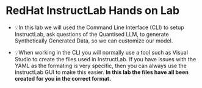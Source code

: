 # RedHat InstructLab Hands on Lab 

- :bulb:In this lab we will used the Command Line Interface (CLI) to setup InstructLab, ask questions of the Quantised LLM, to generate Synthetically Generated Data, so we can customize our model. 

- :bulb:When working in the CLI you will normally use a tool such as Visual Studio to create the files used in InstructLab.  If you have issues with the YAML as the formating is very specific, then you can always use the InstructLab GUI to make this easier. **In this lab the files have all been created for you in the correct format.**